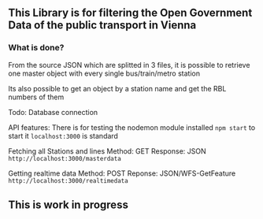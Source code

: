 ## This Library is for filtering the Open Government Data of the public transport in Vienna

### What is done?

From the source JSON which are splitted in 3 files, it is possible to retrieve one master object with every single bus/train/metro station

Its also possible to get an object by a station name and get the RBL numbers of them

Todo:
Database connection

API features:
There is for testing the nodemon module installed
`npm start` to start it
`localhost:3000` is standard

Fetching all Stations and lines
Method: GET
Response: JSON
`http://localhost:3000/masterdata`

Getting realtime data
Method: POST
Reponse: JSON/WFS-GetFeature
`http://localhost:3000/realtimedata`

## This is work in progress
